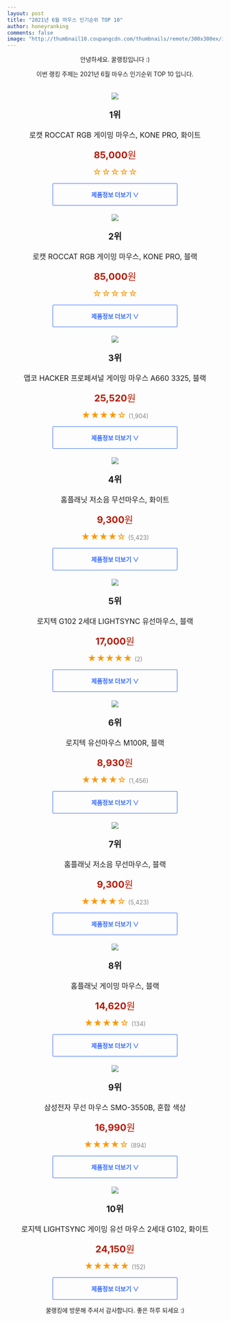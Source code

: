 ```yaml
--- 
layout: post 
title: "2021년 6월 마우스 인기순위 TOP 10" 
author: honeyranking 
comments: false 
image: "http://thumbnail10.coupangcdn.com/thumbnails/remote/300x300ex/image/retail/images/2021/05/26/18/8/2433104a-1939-494b-857b-89ae4cb26382.jpg" 
--- 
```

<p style="text-align: center;">안녕하세요. 꿀랭킹입니다 :)</p> <p style="text-align: center;">이번 랭킹 주제는 2021년 6월 마우스 인기순위 TOP 10 입니다.</p><center><img src="http://thumbnail10.coupangcdn.com/thumbnails/remote/300x300ex/image/retail/images/2021/05/26/18/8/2433104a-1939-494b-857b-89ae4cb26382.jpg" style="margin-top:20px" /></center> <p style="text-align: center; font-size: 20px"><b>1위</b></p> <p style="text-align: center; font-size: 17px">로캣 ROCCAT RGB 게이밍 마우스, KONE PRO, 화이트</p> <p style="text-align: center;"><span style="color: #b61800; font-size: 22px;"><b>85,000</b>원</span></p> <p style="text-align: center;"><span style="color: #ff9600; font-size: 20px;">☆☆☆☆☆ </span><span style="color: #878787;"></span></p> <center><a href="https://coupa.ng/b0V2fe"> <div style="font-size: 14px; display: inline-block; padding: 15px 90px; color: #346aff; border-radius: 2px; border: 1px solid #346aff; cursor: pointer;"><b>제품정보 더보기 &or;</b></div> </a></center><center><img src="http://thumbnail6.coupangcdn.com/thumbnails/remote/300x300ex/image/retail/images/2021/05/26/18/0/c0d84801-8a89-4d69-aac8-2599499b1add.jpg" style="margin-top:20px" /></center> <p style="text-align: center; font-size: 20px"><b>2위</b></p> <p style="text-align: center; font-size: 17px">로캣 ROCCAT RGB 게이밍 마우스, KONE PRO, 블랙</p> <p style="text-align: center;"><span style="color: #b61800; font-size: 22px;"><b>85,000</b>원</span></p> <p style="text-align: center;"><span style="color: #ff9600; font-size: 20px;">☆☆☆☆☆ </span><span style="color: #878787;"></span></p> <center><a href="https://coupa.ng/b0V2fg"> <div style="font-size: 14px; display: inline-block; padding: 15px 90px; color: #346aff; border-radius: 2px; border: 1px solid #346aff; cursor: pointer;"><b>제품정보 더보기 &or;</b></div> </a></center><center><img src="http://thumbnail8.coupangcdn.com/thumbnails/remote/300x300ex/image/retail/images/453644014080208-5988a126-43d3-443c-be97-2cdfca0a80e8.jpg" style="margin-top:20px" /></center> <p style="text-align: center; font-size: 20px"><b>3위</b></p> <p style="text-align: center; font-size: 17px">앱코 HACKER 프로페셔널 게이밍 마우스 A660 3325, 블랙</p> <p style="text-align: center;"><span style="color: #b61800; font-size: 22px;"><b>25,520</b>원</span></p> <p style="text-align: center;"><span style="color: #ff9600; font-size: 20px;">★★★★☆ </span><span style="color: #878787;">(1,904)</span></p> <center><a href="https://coupa.ng/b0V2fj"> <div style="font-size: 14px; display: inline-block; padding: 15px 90px; color: #346aff; border-radius: 2px; border: 1px solid #346aff; cursor: pointer;"><b>제품정보 더보기 &or;</b></div> </a></center><center><img src="http://thumbnail9.coupangcdn.com/thumbnails/remote/300x300ex/image/retail/images/254530201436744-bed3eae0-8440-4ec0-b480-2858a11ae70b.jpg" style="margin-top:20px" /></center> <p style="text-align: center; font-size: 20px"><b>4위</b></p> <p style="text-align: center; font-size: 17px">홈플래닛 저소음 무선마우스, 화이트</p> <p style="text-align: center;"><span style="color: #b61800; font-size: 22px;"><b>9,300</b>원</span></p> <p style="text-align: center;"><span style="color: #ff9600; font-size: 20px;">★★★★☆ </span><span style="color: #878787;">(5,423)</span></p> <center><a href="https://coupa.ng/b0V2fl"> <div style="font-size: 14px; display: inline-block; padding: 15px 90px; color: #346aff; border-radius: 2px; border: 1px solid #346aff; cursor: pointer;"><b>제품정보 더보기 &or;</b></div> </a></center><center><img src="http://thumbnail6.coupangcdn.com/thumbnails/remote/300x300ex/image/vendor_inventory/fe89/cac758dd4156d987d2755eccf71aeeb651dff6b112e902ebbad08ccae4c2.jpg" style="margin-top:20px" /></center> <p style="text-align: center; font-size: 20px"><b>5위</b></p> <p style="text-align: center; font-size: 17px">로지텍 G102 2세대 LIGHTSYNC 유선마우스, 블랙</p> <p style="text-align: center;"><span style="color: #b61800; font-size: 22px;"><b>17,000</b>원</span></p> <p style="text-align: center;"><span style="color: #ff9600; font-size: 20px;">★★★★★ </span><span style="color: #878787;">(2)</span></p> <center><a href="https://coupa.ng/b0V2fo"> <div style="font-size: 14px; display: inline-block; padding: 15px 90px; color: #346aff; border-radius: 2px; border: 1px solid #346aff; cursor: pointer;"><b>제품정보 더보기 &or;</b></div> </a></center><center><img src="http://thumbnail7.coupangcdn.com/thumbnails/remote/300x300ex/image/retail/images/2018/04/25/11/5/9d39c5d3-aab6-4621-baf5-db976106d055.jpg" style="margin-top:20px" /></center> <p style="text-align: center; font-size: 20px"><b>6위</b></p> <p style="text-align: center; font-size: 17px">로지텍 유선마우스 M100R, 블랙</p> <p style="text-align: center;"><span style="color: #b61800; font-size: 22px;"><b>8,930</b>원</span></p> <p style="text-align: center;"><span style="color: #ff9600; font-size: 20px;">★★★★☆ </span><span style="color: #878787;">(1,456)</span></p> <center><a href="https://coupa.ng/b0V2ft"> <div style="font-size: 14px; display: inline-block; padding: 15px 90px; color: #346aff; border-radius: 2px; border: 1px solid #346aff; cursor: pointer;"><b>제품정보 더보기 &or;</b></div> </a></center><center><img src="http://thumbnail7.coupangcdn.com/thumbnails/remote/300x300ex/image/retail/images/256139783543215-3693700b-f076-4244-a452-30029442de60.jpg" style="margin-top:20px" /></center> <p style="text-align: center; font-size: 20px"><b>7위</b></p> <p style="text-align: center; font-size: 17px">홈플래닛 저소음 무선마우스, 블랙</p> <p style="text-align: center;"><span style="color: #b61800; font-size: 22px;"><b>9,300</b>원</span></p> <p style="text-align: center;"><span style="color: #ff9600; font-size: 20px;">★★★★☆ </span><span style="color: #878787;">(5,423)</span></p> <center><a href="https://coupa.ng/b0V2fv"> <div style="font-size: 14px; display: inline-block; padding: 15px 90px; color: #346aff; border-radius: 2px; border: 1px solid #346aff; cursor: pointer;"><b>제품정보 더보기 &or;</b></div> </a></center><center><img src="http://thumbnail7.coupangcdn.com/thumbnails/remote/300x300ex/image/retail/images/181790449182059-bf32d9c4-f7b4-409f-9254-682988b766b3.jpg" style="margin-top:20px" /></center> <p style="text-align: center; font-size: 20px"><b>8위</b></p> <p style="text-align: center; font-size: 17px">홈플래닛 게이밍 마우스, 블랙</p> <p style="text-align: center;"><span style="color: #b61800; font-size: 22px;"><b>14,620</b>원</span></p> <p style="text-align: center;"><span style="color: #ff9600; font-size: 20px;">★★★★☆ </span><span style="color: #878787;">(134)</span></p> <center><a href="https://coupa.ng/b0V2fA"> <div style="font-size: 14px; display: inline-block; padding: 15px 90px; color: #346aff; border-radius: 2px; border: 1px solid #346aff; cursor: pointer;"><b>제품정보 더보기 &or;</b></div> </a></center><center><img src="http://thumbnail8.coupangcdn.com/thumbnails/remote/300x300ex/image/product/image/vendoritem/2016/07/20/3013425407/a57fff5b-aab7-4ee7-8aae-9f519585f28b.jpg" style="margin-top:20px" /></center> <p style="text-align: center; font-size: 20px"><b>9위</b></p> <p style="text-align: center; font-size: 17px">삼성전자 무선 마우스 SMO-3550B, 혼합 색상</p> <p style="text-align: center;"><span style="color: #b61800; font-size: 22px;"><b>16,990</b>원</span></p> <p style="text-align: center;"><span style="color: #ff9600; font-size: 20px;">★★★★☆ </span><span style="color: #878787;">(894)</span></p> <center><a href="https://coupa.ng/b0V2fF"> <div style="font-size: 14px; display: inline-block; padding: 15px 90px; color: #346aff; border-radius: 2px; border: 1px solid #346aff; cursor: pointer;"><b>제품정보 더보기 &or;</b></div> </a></center><center><img src="http://thumbnail8.coupangcdn.com/thumbnails/remote/300x300ex/image/retail/images/2021/03/14/12/6/5b22433a-ceef-49e1-91af-2ad31761371a.jpg" style="margin-top:20px" /></center> <p style="text-align: center; font-size: 20px"><b>10위</b></p> <p style="text-align: center; font-size: 17px">로지텍 LIGHTSYNC 게이밍 유선 마우스 2세대 G102, 화이트</p> <p style="text-align: center;"><span style="color: #b61800; font-size: 22px;"><b>24,150</b>원</span></p> <p style="text-align: center;"><span style="color: #ff9600; font-size: 20px;">★★★★★ </span><span style="color: #878787;">(152)</span></p> <center><a href="https://coupa.ng/b0V2fK"> <div style="font-size: 14px; display: inline-block; padding: 15px 90px; color: #346aff; border-radius: 2px; border: 1px solid #346aff; cursor: pointer;"><b>제품정보 더보기 &or;</b></div> </a></center> <p style="text-align: center;">꿀랭킹에 방문해 주셔서 감사합니다. 좋은 하루 되세요 :)</p>
